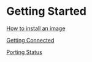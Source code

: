 # Getting Started

[How to install an image](/docs/install-image.md)

[Getting Connected](/docs/ssh-connection.md)

[Porting Status](/docs/porting-status.md)
